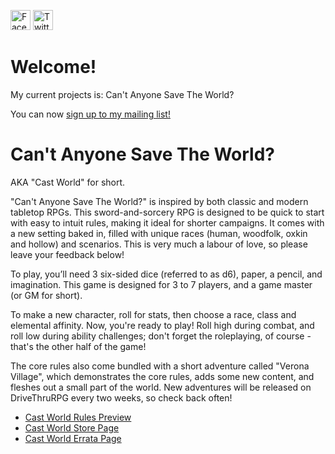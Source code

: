 <a href="https://facebook.com/KRGameStudios"><img src="https://en.facebookbrand.com/wp-content/uploads/2016/05/FB-fLogo-Blue-broadcast-2.png" alt="Facebook" width="32" height="32"></a>
<a href="https://twitter.com/KRGameStudios"><img src="img/twitter.png" alt="Twitter" width="32" height="32"></a>

Welcome!
===

My current projects is: Can't Anyone Save The World?

You can now <a href="/mailing_list.html">sign up to my mailing list!</a>

Can't Anyone Save The World?
===

AKA "Cast World" for short.

"Can't Anyone Save The World?" is inspired by both classic and modern tabletop RPGs. This sword-and-sorcery RPG is designed to be quick to start with easy to intuit rules, making it ideal for shorter campaigns. It comes with a new setting baked in, filled with unique races (human, woodfolk, oxkin and hollow) and scenarios. This is very much a labour of love, so please leave your feedback below!

To play, you’ll need 3 six-sided dice (referred to as d6), paper, a pencil, and imagination. This game is designed for 3 to 7 players, and a game master (or GM for short).

To make a new character, roll for stats, then choose a race, class and elemental affinity. Now, you're ready to play! Roll high during combat, and roll low during ability challenges; don't forget the roleplaying, of course - that's the other half of the game!

The core rules also come bundled with a short adventure called "Verona Village", which demonstrates the core rules, adds some new content, and fleshes out a small part of the world. New adventures will be released on DriveThruRPG every two weeks, so check back often!

* [Cast World Rules Preview](http://krgamestudios.com/dl/Rules_Preview.pdf)
* [Cast World Store Page](http://www.drivethrurpg.com/product/230186/Cast-World-Cant-Anyone-Save-The-World)
* [Cast World Errata Page](http://krgamestudios.com/errata.html)

